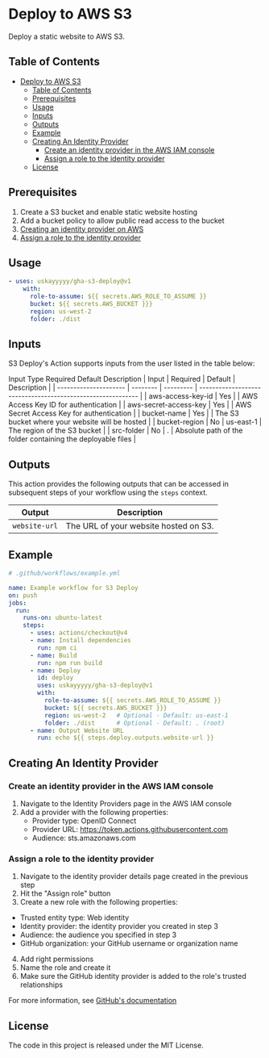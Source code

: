# Deploy to AWS S3
Deploy a static website to AWS S3.

## Table of Contents
- [Deploy to AWS S3](#deploy-to-aws-s3)
  - [Table of Contents](#table-of-contents)
  - [Prerequisites](#prerequisites)
  - [Usage](#usage)
  - [Inputs](#inputs)
  - [Outputs](#outputs)
  - [Example](#example)
  - [Creating An Identity Provider](#creating-an-identity-provider)
    - [Create an identity provider in the AWS IAM console](#create-an-identity-provider-in-the-aws-iam-console)
    - [Assign a role to the identity provider](#assign-a-role-to-the-identity-provider)
  - [License](#license)

## Prerequisites
1. Create a S3 bucket and enable static website hosting
2. Add a bucket policy to allow public read access to the bucket
3. [Creating an identity provider on AWS](#creating-an-identity-provider-in-the-aws-iam-console)
4. [Assign a role to the identity provider](#assign-a-role-to-the-identity-provider)

## Usage
```yaml
- uses: uskayyyyy/gha-s3-deploy@v1
    with:
      role-to-assume: ${{ secrets.AWS_ROLE_TO_ASSUME }}
      bucket: ${{ secrets.AWS_BUCKET }}}
      region: us-west-2
      folder: ./dist
```

## Inputs
S3 Deploy's Action supports inputs from the user listed in the table below:

Input	Type	Required	Default	Description
| Input                 | Required | Default   | Description                                                 |
| --------------------- | -------- | --------- | ----------------------------------------------------------- |
| aws-access-key-id     | Yes      |           | AWS Access Key ID for authentication                        |
| aws-secret-access-key | Yes      |           | AWS Secret Access Key for authentication                    |
| bucket-name           | Yes      |           | The S3 bucket where your website will be hosted             |
| bucket-region         | No       | us-east-1 | The region of the S3 bucket                                 |
| src-folder            | No       | .         | Absolute path of the folder containing the deployable files |

## Outputs
This action provides the following outputs that can be accessed in subsequent steps of your workflow using the `steps` context.

| Output        | Description                           |
| ------------- | ------------------------------------- |
| `website-url` | The URL of your website hosted on S3. |

## Example
```yaml
# .github/workflows/example.yml

name: Example workflow for S3 Deploy
on: push
jobs:
  run:
    runs-on: ubuntu-latest
    steps:
      - uses: actions/checkout@v4
      - name: Install dependencies
        run: npm ci
      - name: Build
        run: npm run build
      - name: Deploy
        id: deploy
        uses: uskayyyyy/gha-s3-deploy@v1
        with:
          role-to-assume: ${{ secrets.AWS_ROLE_TO_ASSUME }}
          bucket: ${{ secrets.AWS_BUCKET }}}
          region: us-west-2   # Optional - Default: us-east-1
          folder: ./dist      # Optional - Default: . (root)
      - name: Output Website URL
        run: echo ${{ steps.deploy.outputs.website-url }}
```

## Creating An Identity Provider
### Create an identity provider in the AWS IAM console
1. Navigate to the Identity Providers page in the AWS IAM console
2. Add a provider with the following properties:
   * Provider type: OpenID Connect
   * Provider URL: https://token.actions.githubusercontent.com
   * Audience: sts.amazonaws.com
### Assign a role to the identity provider
1. Navigate to the identity provider details page created in the previous step
2. Hit the "Assign role" button
3. Create a new role with the following properties:
 * Trusted entity type: Web identity
 * Identity provider: the identity provider you created in step 3
 * Audience: the audience you specified in step 3
 * GitHub organization: your GitHub username or organization name
4. Add right permissions
5. Name the role and create it
6. Make sure the GitHub identity provider is added to the role's trusted relationships

For more information, see [GitHub's documentation](https://docs.github.com/en/actions/deployment/security-hardening-your-deployments/configuring-openid-connect-in-amazon-web-services)

## License
The code in this project is released under the MIT License.
